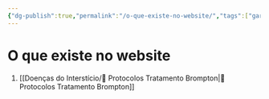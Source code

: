 ```yaml
---
{"dg-publish":true,"permalink":"/o-que-existe-no-website/","tags":["gardenEntry"]}
---
```



# O que existe no website
1. [[Doenças do Interstício/🧪 Protocolos Tratamento Brompton\|🧪 Protocolos Tratamento Brompton]]
